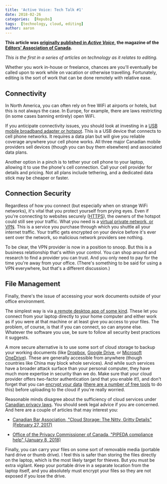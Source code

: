 ```yaml
---
title: 'Active Voice: Tech Talk #1'
date: 2018-02-26
categories:  [Repubs]
tags:  [technology, cloud, editing]
author: aaron
---
```


**This article was [originally published in *Active Voice*](https://activevoice.editors.ca/winter-2018/tech-talk/), the magazine of the [Editors' Association of Canada](http://editors.ca).**

*This is the first in a series of articles on technology as it relates to editing.*

<!--more-->

Whether you work in-house or freelance, chances are you'll eventually be called upon to work while on vacation or otherwise travelling. Fortunately, editing is the sort of work that can be done remotely with relative ease.

## Connectivity

In North America, you can often rely on free WiFi at airports or hotels, but this is not always the case. In Europe, for example, there are laws restricting (in some cases banning entirely) open WiFi.

If you anticipate connectivity issues, you should look at investing in a [USB mobile broadband adapter or hotspot](https://www.lifewire.com/how-to-get-4g-or-3g-on-your-laptop-2378203). This is a USB device that connects to cell phone networks. It requires a data plan but will give you reliable coverage anywhere your cell phone works. All three major Canadian mobile providers sell devices (though you can buy them elsewhere) and associated data plans.

Another option in a pinch is to tether your cell phone to your laptop, allowing it to use the phone's cell connection. Call your cell provider for details and pricing. Not all plans include tethering, and a dedicated data stick may be cheaper or faster.

## Connection Security

Regardless of how you connect (but especially when on strange WiFi networks), it's vital that you protect yourself from prying eyes. Even if you're connecting to websites securely ([HTTPS](http://www.geekyedge.com/https-for-dummies-what-you-need-to-know/)), the owners of the hotspot could still see your traffic. What you need is a [virtual private network, or VPN](https://www.cnet.com/how-to/understanding-vpns-and-how-to-choose-one/). This is a service you purchase through which you shuttle all your internet traffic. Your traffic gets encrypted on your device before it's ever sent over the network, so malicious network providers see nothing.

To be clear, the VPN provider is now in a position to snoop. But this is a business relationship that's within your control. You can shop around and research to find a provider you can trust. And you only need to pay for the time you're away from your office. (There's something to be said for using a VPN everywhere, but that's a different discussion.)

## File Management

Finally, there's the issue of accessing your work documents outside of your office environment.

The simplest way is via [a remote desktop app of some kind](https://www.lifewire.com/free-remote-access-software-tools-2625161). These let you connect from your laptop directly to your home computer and either work as if you were at that machine or at least give you access to your files. The problem, of course, is that if you can connect, so can anyone else. Whatever the software you use, be sure to follow all security best practices it suggests.

A more secure alternative is to use some sort of cloud storage to backup your working documents (like [Dropbox](https://dropbox.com/), [Google Drive](https://drive.google.com/), or [Microsoft OneDrive](https://onedrive.live.com/about/en-ca/)). These are generally accessible from anywhere (though countries like China may block whole services). And while such services have a broader attack surface than your personal computer, they have much more expertise in security than we do. Make sure that your cloud provider offers two-factor authentication (and that you enable it!), and don't forget that you can [encrypt your data](https://www.engadget.com/2017/03/07/a-beginner-s-guide-to-encryption/) ([there are a number of free tools](https://lifehacker.com/five-best-file-encryption-tools-5677725) to do this) before uploading to the cloud if you're really worried.

Reasonable minds disagree about the sufficiency of cloud services under [Canadian privacy laws](https://www.priv.gc.ca/en/privacy-topics/privacy-laws-in-canada/02_05_d_15/). You should seek legal advice if you are concerned. And here are a couple of articles that may interest you:

* [Canadian Bar Association, "Cloud Storage: The Nitty, Gritty Details" (February 27, 2017)](https://www.cba-alberta.org/Publications-Resources/Resources/Law-Matters/Law-Matters-Winter-2016-17/Cloud-Storage-The-Nitty,-Gritty-Details)

* [Office of the Privacy Commissioner of Canada, "PIPEDA compliance help" (January 8, 2018)](https://www.priv.gc.ca/en/privacy-topics/privacy-laws-in-canada/the-personal-information-protection-and-electronic-documents-act-pipeda/pipeda-compliance-help/)

Finally, you can carry your files on some sort of removable media (portable hard drive or thumb drive). I feel this is safer than storing the files directly on the laptop, which is the most likely target for thieves. But you must be extra vigilant. Keep your portable drive in a separate location from the laptop itself, and you absolutely must encrypt your files so they are not exposed if you lose the drive.
